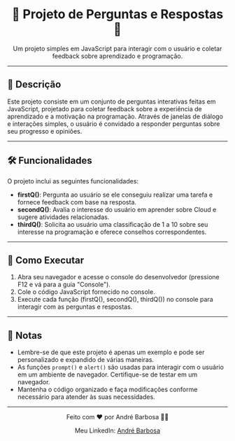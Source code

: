 <div align="center">
    <h1>🚀 Projeto de Perguntas e Respostas 🤖</h1>
    <p>Um projeto simples em JavaScript para interagir com o usuário e coletar feedback sobre aprendizado e programação.</p>
</div>

---

## 📜 Descrição

Este projeto consiste em um conjunto de perguntas interativas feitas em JavaScript, projetado para coletar feedback sobre a experiência de aprendizado e a motivação na programação. Através de janelas de diálogo e interações simples, o usuário é convidado a responder perguntas sobre seu progresso e opiniões.

---

## 🛠️ Funcionalidades

O projeto inclui as seguintes funcionalidades:

- **firstQ()**: Pergunta ao usuário se ele conseguiu realizar uma tarefa e fornece feedback com base na resposta.
- **secondQ()**: Avalia o interesse do usuário em aprender sobre Cloud e sugere atividades relacionadas.
- **thirdQ()**: Solicita ao usuário uma classificação de 1 a 10 sobre seu interesse na programação e oferece conselhos correspondentes.

---

## 🚀 Como Executar

1. Abra seu navegador e acesse o console do desenvolvedor (pressione F12 e vá para a guia "Console").
2. Cole o código JavaScript fornecido no console.
3. Execute cada função (firstQ(), secondQ(), thirdQ()) no console para interagir com as perguntas e respostas.

---

## 📝 Notas

- Lembre-se de que este projeto é apenas um exemplo e pode ser personalizado e expandido de várias maneiras.
- As funções `prompt()` e `alert()` são usadas para interagir com o usuário em um ambiente de navegador. Certifique-se de testar em um navegador.
- Mantenha o código organizado e faça modificações conforme necessário para atender às suas necessidades.

---

<div align="center">
    <p>Feito com ❤️ por André Barbosa 👨‍💻</p>
    <p>Meu LinkedIn: <a href="https://www.linkedin.com/in/andr%C3%A9-barbosa229/">André Barbosa</a></p>
</div>
